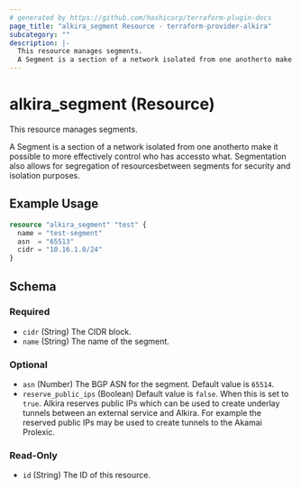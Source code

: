 ```yaml
---
# generated by https://github.com/hashicorp/terraform-plugin-docs
page_title: "alkira_segment Resource - terraform-provider-alkira"
subcategory: ""
description: |-
  This resource manages segments.
  A Segment is a section of a network isolated from one anotherto make it possible to more effectively control who has accessto what. Segmentation also allows for segregation of resourcesbetween segments for security and isolation purposes.
---
```


# alkira_segment (Resource)

This resource manages segments.

A Segment is a section of a network isolated from one anotherto make it possible to more effectively control who has accessto what. Segmentation also allows for segregation of resourcesbetween segments for security and isolation purposes.

## Example Usage

```terraform
resource "alkira_segment" "test" {
  name = "test-segment"
  asn  = "65513"
  cidr = "10.16.1.0/24"
}
```

<!-- schema generated by tfplugindocs -->
## Schema

### Required

- `cidr` (String) The CIDR block.
- `name` (String) The name of the segment.

### Optional

- `asn` (Number) The BGP ASN for the segment. Default value is `65514`.
- `reserve_public_ips` (Boolean) Default value is `false`. When this is set to `true`. Alkira reserves public IPs which can be used to create underlay tunnels between an external service and Alkira. For example the reserved public IPs may be used to create tunnels to the Akamai Prolexic.

### Read-Only

- `id` (String) The ID of this resource.


